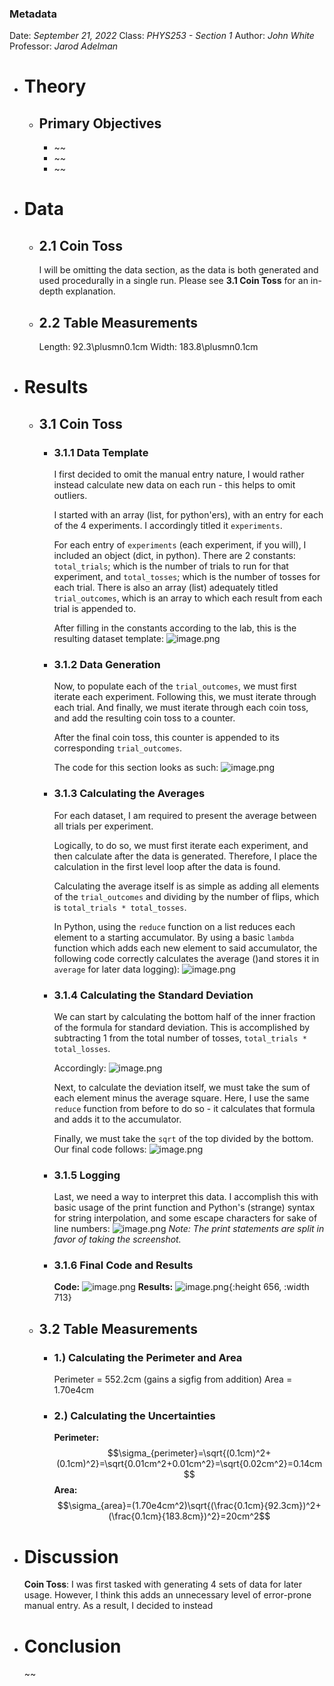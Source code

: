 ### Metadata
Date: *September 21, 2022*
Class: *PHYS253 - Section 1*
Author: *John White*
Professor: *Jarod Adelman*
- # Theory
	- ## Primary Objectives
	  * ~~
	  * ~~
	  * ~~
- # Data
	- ## 2.1 Coin Toss
	  I will be omitting the data section, as the data is both generated and used procedurally in a single run. Please see **3.1 Coin Toss** for an in-depth explanation.
	- ## 2.2 Table Measurements
	  Length: 92.3\plusmn0.1cm
	  Width: 183.8\plusmn0.1cm
- # Results
	- ## 3.1 Coin Toss
		- ### 3.1.1 Data Template
		  I first decided to omit the manual entry nature, I would rather instead calculate new data on each run - this helps to omit outliers.
		  
		  I started with an array (list, for python'ers), with an entry for each of the 4 experiments. I accordingly titled it ``experiments``.
		  
		  For each entry of ``experiments`` (each experiment, if you will), I included an object (dict, in python). There are 2 constants: ``total_trials``; which is the number of trials to run for that experiment, and ``total_tosses``; which is the number of tosses for each trial. There is also an array (list) adequately titled ``trial_outcomes``, which is an array to which each result from each trial is appended to.
		  
		  After filling in the constants according to the lab, this is the resulting dataset template:
		  ![image.png](../assets/image_1695230604670_0.png)
		- ### 3.1.2 Data Generation
		  Now, to populate each of the ``trial_outcomes``, we must first iterate each experiment. Following this, we must iterate through each trial. And finally, we must iterate through each coin toss, and add the resulting coin toss to a counter.
		  
		  After the final coin toss, this counter is appended to its corresponding ``trial_outcomes``.
		  
		  The code for this section looks as such:
		  ![image.png](../assets/image_1695230775911_0.png)
		- ### 3.1.3 Calculating the Averages
		  For each dataset, I am required to present the average between all trials per experiment.
		  
		  Logically, to do so, we must first iterate each experiment, and then calculate after the data is generated. Therefore, I place the calculation in the first level loop after the data is found.
		  
		  Calculating the average itself is as simple as adding all elements of the ``trial_outcomes`` and dividing by the number of flips, which is ``total_trials * total_tosses``.
		  
		  In Python, using the ``reduce`` function on a list reduces each element to a starting accumulator. By using a basic ``lambda`` function which adds each new element to said accumulator, the following code correctly calculates the average ()and stores it in ``average`` for later data logging):
		  ![image.png](../assets/image_1695231114076_0.png)
		- ### 3.1.4 Calculating the Standard Deviation
		  We can start by calculating the bottom half of the inner fraction of the formula for standard deviation. This is accomplished by subtracting 1 from the total number of tosses, ``total_trials * total_losses``.
		  
		  Accordingly: 
		  ![image.png](../assets/image_1695231227676_0.png)
		  
		  Next, to calculate the deviation itself, we must take the sum of each element minus the average square. Here, I use the same ``reduce`` function from before to do so - it calculates that formula and adds it to the accumulator.
		  
		  Finally, we must take the ``sqrt`` of the top divided by the bottom. Our final code follows:
		  ![image.png](../assets/image_1695231357087_0.png)
		- ### 3.1.5 Logging
		  Last, we need a way to interpret this data. I accomplish this with basic usage of the print function and Python's (strange) syntax for string interpolation, and some escape characters for sake of line numbers:
		  ![image.png](../assets/image_1695231434298_0.png)
		  *Note: The print statements are split in favor of taking the screenshot.*
		- ### 3.1.6 Final Code and Results
		  **Code:**
		  ![image.png](../assets/image_1695231733222_0.png) 
		  **Results:**
		  ![image.png](../assets/image_1695230188595_0.png){:height 656, :width 713}
	- ## 3.2 Table Measurements
		- ### 1.) Calculating the Perimeter and Area
		  Perimeter = 552.2cm (gains a sigfig from addition)
		  Area = 1.70e4cm
		- ### 2.) Calculating the Uncertainties
		  **Perimeter:** 
		  $$\sigma_{perimeter}=\sqrt{(0.1cm)^2+(0.1cm)^2}=\sqrt{0.01cm^2+0.01cm^2}=\sqrt{0.02cm^2}=0.14cm$$ 
		  **Area:**
		  $$\sigma_{area}=(1.70e4cm^2)\sqrt{(\frac{0.1cm}{92.3cm})^2+(\frac{0.1cm}{183.8cm})^2}=20cm^2$$
- # Discussion
  **Coin Toss**:
  I was first tasked with generating 4 sets of data for later usage. However, I think this adds an unnecessary level of error-prone manual entry. As a result, I decided to instead
- # Conclusion
  ~~